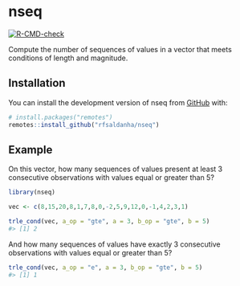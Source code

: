 
<!-- README.md is generated from README.Rmd. Please edit that file -->

# nseq

<!-- badges: start -->

[![R-CMD-check](https://github.com/rfsaldanha/nseq/actions/workflows/R-CMD-check.yaml/badge.svg)](https://github.com/rfsaldanha/nseq/actions/workflows/R-CMD-check.yaml)
<!-- badges: end -->

Compute the number of sequences of values in a vector that meets
conditions of length and magnitude.

## Installation

You can install the development version of nseq from
[GitHub](https://github.com/) with:

``` r
# install.packages("remotes")
remotes::install_github("rfsaldanha/nseq")
```

## Example

On this vector, how many sequences of values present at least 3
consecutive observations with values equal or greater than 5?

``` r
library(nseq)

vec <- c(8,15,20,8,1,7,8,0,-2,5,9,12,0,-1,4,2,3,1)

trle_cond(vec, a_op = "gte", a = 3, b_op = "gte", b = 5)
#> [1] 2
```

And how many sequences of values have exactly 3 consecutive observations
with values equal or greater than 5?

``` r
trle_cond(vec, a_op = "e", a = 3, b_op = "gte", b = 5)
#> [1] 1
```
